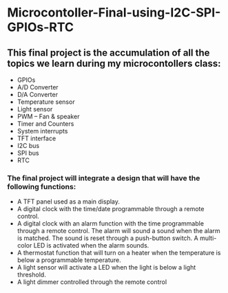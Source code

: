# Microcontoller-Final-using-I2C-SPI-GPIOs-RTC
## This final project is the accumulation of all the topics we learn during my microcontollers class:
* GPIOs
* A/D Converter
 * D/A Converter
 * Temperature sensor
*  Light sensor
 * PWM – Fan & speaker
* Timer and Counters
 * System interrupts
 * TFT interface
* I2C bus
* SPI bus
* RTC

### The final project will integrate a design that will have the following functions:
* A TFT panel used as a main display.
* A digital clock with the time/date programmable through a remote control.
* A digital clock with an alarm function with the time programmable through a remote
control. The alarm will sound a sound when the alarm is matched. The sound is reset
through a push-button switch. A multi-color LED is activated when the alarm sounds.
* A thermostat function that will turn on a heater when the temperature is below a
programmable temperature.
* A light sensor will activate a LED when the light is below a light threshold.
* A light dimmer controlled through the remote control 
